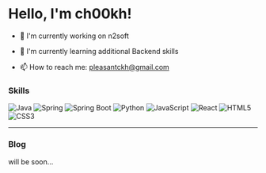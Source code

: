 # Hello, I'm ch00kh!

- 🔭 I'm currently working on n2soft

- 🌱 I'm currently learning additional Backend skills

- 📫 How to reach me: pleasantckh@gmail.com

### Skills

![Java](https://img.shields.io/badge/Java-ED8B00?style=style=plastic&logo=openjdk&logoColor=white)
![Spring](https://img.shields.io/badge/Spring-6DB33F?style=style=plastic&logo=spring&logoColor=white)
![Spring Boot](https://img.shields.io/badge/Spring_Boot-6DB33F?style=style=plastic&logo=spring-boot&logoColor=white)
![Python](https://img.shields.io/badge/Python-3776AB?style=style=plastic&logo=python&logoColor=white)
![JavaScript](https://img.shields.io/badge/JavaScript-F7DF1E?style=style=plastic&logo=javascript&logoColor=black)
![React](https://img.shields.io/badge/React-20232A?style=style=plastic&logo=react&logoColor=61DAFB)
![HTML5](https://img.shields.io/badge/HTML5-E34F26?style=style=plastic&logo=html5&logoColor=white)
![CSS3](https://img.shields.io/badge/CSS3-1572B6?style=style=plasticlogo=css3&logoColor=white)

---

### Blog

will be soon...
